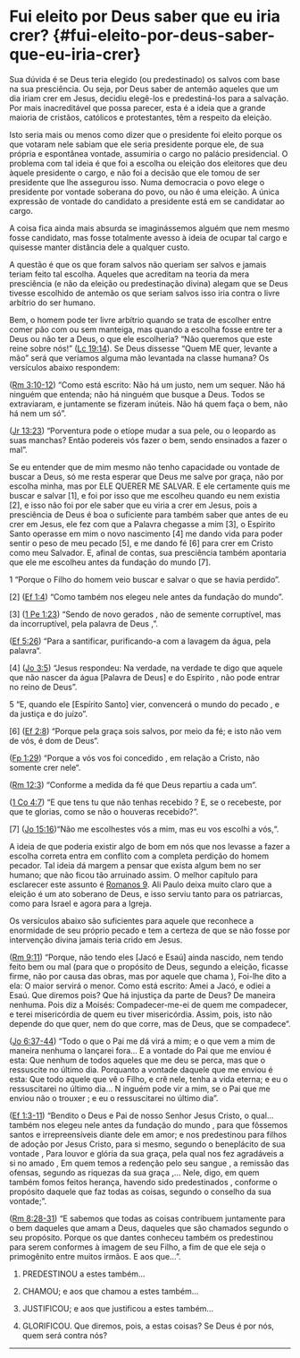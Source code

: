 # Fui eleito por Deus saber que eu iria crer? {#fui-eleito-por-deus-saber-que-eu-iria-crer}

Sua dúvida é se Deus teria elegido (ou predestinado) os salvos com base na sua presciência. Ou seja, por Deus saber de antemão aqueles que um dia iriam crer em Jesus, decidiu elegê-los e predestiná-los para a salvação. Por mais inacreditável que possa parecer, esta é a ideia que a grande maioria de cristãos, católicos e protestantes, têm a respeito da eleição.

Isto seria mais ou menos como dizer que o presidente foi eleito porque os que votaram nele sabiam que ele seria presidente porque ele, de sua própria e espontânea vontade, assumiria o cargo no palácio presidencial. O problema com tal ideia é que foi a escolha ou eleição dos eleitores que deu àquele presidente o cargo, e não foi a decisão que ele tomou de ser presidente que lhe assegurou isso. Numa democracia o povo elege o presidente por vontade soberana do povo, ou não é uma eleição. A única expressão de vontade do candidato a presidente está em se candidatar ao cargo.

A coisa fica ainda mais absurda se imaginássemos alguém que nem mesmo fosse candidato, mas fosse totalmente avesso à ideia de ocupar tal cargo e quisesse manter distância dele a qualquer custo.

A questão é que os que foram salvos não queriam ser salvos e jamais teriam feito tal escolha. Aqueles que acreditam na teoria da mera presciência (e não da eleição ou predestinação divina) alegam que se Deus tivesse escolhido de antemão os que seriam salvos isso iria contra o livre arbítrio do ser humano.

Bem, o homem pode ter livre arbítrio quando se trata de escolher entre comer pão com ou sem manteiga, mas quando a escolha fosse entre ter a Deus ou não ter a Deus, o que ele escolheria? “Não queremos que este reine sobre nós!” ([Lc 19:14](http://bibliaonline.com.br/acf/lc/19/14)). Se Deus dissesse “Quem ME quer, levante a mão” será que veríamos alguma mão levantada na classe humana? Os versículos abaixo respondem:

([Rm 3:10-12](http://bibliaonline.com.br/acf/rm/3/10-12)) “Como está escrito: Não há um justo, nem um sequer. Não há ninguém que entenda; não há ninguém que busque a Deus. Todos se extraviaram, e juntamente se fizeram inúteis. Não há quem faça o bem, não há nem um só”.

([Jr 13:23](http://bibliaonline.com.br/acf/jr/13/23)) “Porventura pode o etíope mudar a sua pele, ou o leopardo as suas manchas? Então podereis vós fazer o bem, sendo ensinados a fazer o mal”.

Se eu entender que de mim mesmo não tenho capacidade ou vontade de buscar a Deus, só me resta esperar que Deus me salve por graça, não por escolha minha, mas por ELE QUERER ME SALVAR. E ele certamente quis me buscar e salvar [1], e foi por isso que me escolheu quando eu nem existia [2], e isso não foi por ele saber que eu viria a crer em Jesus, pois a presciência de Deus é boa o suficiente para também saber que antes de eu crer em Jesus, ele fez com que a Palavra chegasse a mim [3], o Espírito Santo operasse em mim o novo nascimento [4] me dando vida para poder sentir o peso de meu pecado [5], e me dando fé [6] para crer em Cristo como meu Salvador. E, afinal de contas, sua presciência também apontaria que ele me escolheu antes da fundação do mundo [7].

1 “Porque o Filho do homem veio buscar e salvar o que se havia perdido”.

[2] ([Ef 1:4](http://bibliaonline.com.br/acf/ef/1/4)) “Como também nos elegeu nele antes da fundação do mundo”.

[3] ([1 Pe 1:23](http://bibliaonline.com.br/acf/1pe/1/23)) “Sendo de novo gerados , não de semente corruptível, mas da incorruptível, pela palavra de Deus ,”.

([Ef 5:26](http://bibliaonline.com.br/acf/ef/5/26)) “Para a santificar, purificando-a com a lavagem da água, pela palavra“.

[4] ([Jo 3:5](http://bibliaonline.com.br/acf/jo/3/5)) “Jesus respondeu: Na verdade, na verdade te digo que aquele que não nascer da água [Palavra de Deus] e do Espírito , não pode entrar no reino de Deus”.

5 “E, quando ele [Espírito Santo] vier, convencerá o mundo do pecado , e da justiça e do juízo”.

[6] ([Ef 2:8](http://bibliaonline.com.br/acf/ef/2/8)) “Porque pela graça sois salvos, por meio da fé; e isto não vem de vós, é dom de Deus“.

([Fp 1:29](http://bibliaonline.com.br/acf/fp/1/29)) “Porque a vós vos foi concedido , em relação a Cristo, não somente crer nele“.

([Rm 12:3](http://bibliaonline.com.br/acf/rm/12/3)) “Conforme a medida da fé que Deus repartiu a cada um“.

([1 Co 4:7](http://bibliaonline.com.br/acf/1co/4/7)) “E que tens tu que não tenhas recebido ? E, se o recebeste, por que te glorias, como se não o houveras recebido?”.

[7] ([Jo 15:16](http://bibliaonline.com.br/acf/jo/15/16))“Não me escolhestes vós a mim, mas eu vos escolhi a vós,“.

A ideia de que poderia existir algo de bom em nós que nos levasse a fazer a escolha correta entra em conflito com a completa perdição do homem pecador. Tal ideia dá margem a pensar que exista algum bem no ser humano; que não ficou tão arruinado assim. O melhor capítulo para esclarecer este assunto é [Romanos 9](http://bibliaonline.com.br/acf/rm/9). Ali Paulo deixa muito claro que a eleição é um ato soberano de Deus, e isso serviu tanto para os patriarcas, como para Israel e agora para a Igreja.

Os versículos abaixo são suficientes para aquele que reconhece a enormidade de seu próprio pecado e tem a certeza de que se não fosse por intervenção divina jamais teria crido em Jesus.

([Rm 9:11](http://bibliaonline.com.br/acf/rm/9/11)) “Porque, não tendo eles [Jacó e Esaú] ainda nascido, nem tendo feito bem ou mal (para que o propósito de Deus, segundo a eleição, ficasse firme, não por causa das obras, mas por aquele que chama ), Foi-lhe dito a ela: O maior servirá o menor. Como está escrito: Amei a Jacó, e odiei a Esaú. Que diremos pois? Que há injustiça da parte de Deus? De maneira nenhuma. Pois diz a Moisés: Compadecer-me-ei de quem me compadecer, e terei misericórdia de quem eu tiver misericórdia. Assim, pois, isto não depende do que quer, nem do que corre, mas de Deus, que se compadece“.

([Jo 6:37-44](http://bibliaonline.com.br/acf/jo/6/37-44)) “Todo o que o Pai me dá virá a mim; e o que vem a mim de maneira nenhuma o lançarei fora... E a vontade do Pai que me enviou é esta: Que nenhum de todos aqueles que me deu se perca, mas que o ressuscite no último dia. Porquanto a vontade daquele que me enviou é esta: Que todo aquele que vê o Filho, e crê nele, tenha a vida eterna; e eu o ressuscitarei no último dia... N inguém pode vir a mim, se o Pai que me enviou não o trouxer ; e eu o ressuscitarei no último dia”.

([Ef 1:3-11](http://bibliaonline.com.br/acf/ef/1/3-11)) “Bendito o Deus e Pai de nosso Senhor Jesus Cristo, o qual... também nos elegeu nele antes da fundação do mundo , para que fôssemos santos e irrepreensíveis diante dele em amor; e nos predestinou para filhos de adoção por Jesus Cristo, para si mesmo, segundo o beneplácito de sua vontade , Para louvor e glória da sua graça, pela qual nos fez agradáveis a si no amado , Em quem temos a redenção pelo seu sangue , a remissão das ofensas, segundo as riquezas da sua graça ,... Nele, digo, em quem também fomos feitos herança, havendo sido predestinados , conforme o propósito daquele que faz todas as coisas, segundo o conselho da sua vontade;”.

([Rm 8:28-31](http://bibliaonline.com.br/acf/rm/8/28-31)) “E sabemos que todas as coisas contribuem juntamente para o bem daqueles que amam a Deus, daqueles que são chamados segundo o seu propósito. Porque os que dantes conheceu também os predestinou para serem conformes à imagem de seu Filho, a fim de que ele seja o primogênito entre muitos irmãos. E aos que...”.

1.  PREDESTINOU a estes também...

2.  CHAMOU; e aos que chamou a estes também...

3.  JUSTIFICOU; e aos que justificou a estes também...

4.  GLORIFICOU. Que diremos, pois, a estas coisas? Se Deus é por nós, quem será contra nós?

*****